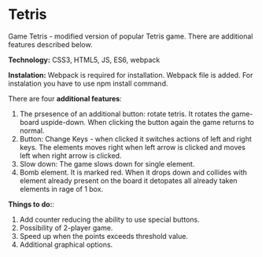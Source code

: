 # Tetris
Game Tetris - modified version of popular Tetris game. There are additional features described below.

**Technology:** CSS3, HTML5, JS, ES6, webpack

**Instalation:** Webpack is required for installation. Webpack file is added. For instalation you have to use npm install command.

There are four **additional features**:
1. The prsesence of an additional button: rotate tetris. It rotates the game-board uspide-down. When clicking the button again the game returns to normal.
2. Button: Change Keys - when clicked it switches actions of left and right keys. The elements moves right when left arrow is clicked and moves left when right arrow is clicked.
3. Slow down: The game slows down for single element. 
4. Bomb element. It is marked red. When it drops down and collides with element already present on the board it detopates all already taken elements in rage of 1 box.

**Things to do:**:
1. Add counter reducing the ability to use special buttons.
2. Possibility of 2-player game.
3. Speed up when the points exceeds threshold value.
4. Additional graphical options.



